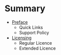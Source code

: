 # Summary

* [Preface](README.md)
   * Quick Links
   * Support Policy
* [Licensing](chapter1.md)
   * Regular Licence
   * Extended Licence

